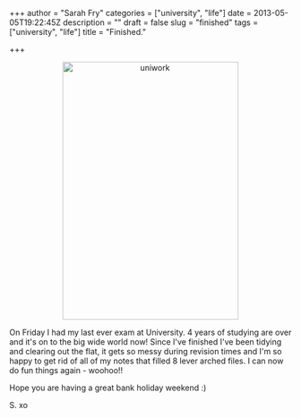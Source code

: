 +++
author = "Sarah Fry"
categories = ["university", "life"]
date = 2013-05-05T19:22:45Z
description = ""
draft = false
slug = "finished"
tags = ["university", "life"]
title = "Finished."

+++


<p style="text-align: center;"><a href="https://yayfryday.com/images/2013/05/uniwork.jpg"><img class=" wp-image-1759 aligncenter" alt="uniwork" src="https://yayfryday.com/images/2013/05/uniwork.jpg" width="314" height="461" /></a></p>
On Friday I had my last ever exam at University. 4 years of studying are over and it's on to the big wide world now! Since I've finished I've been tidying and clearing out the flat, it gets so messy during revision times and I'm so happy to get rid of all of my notes that filled 8 lever arched files. I can now do fun things again - woohoo!!

Hope you are having a great bank holiday weekend :)

S. xo

